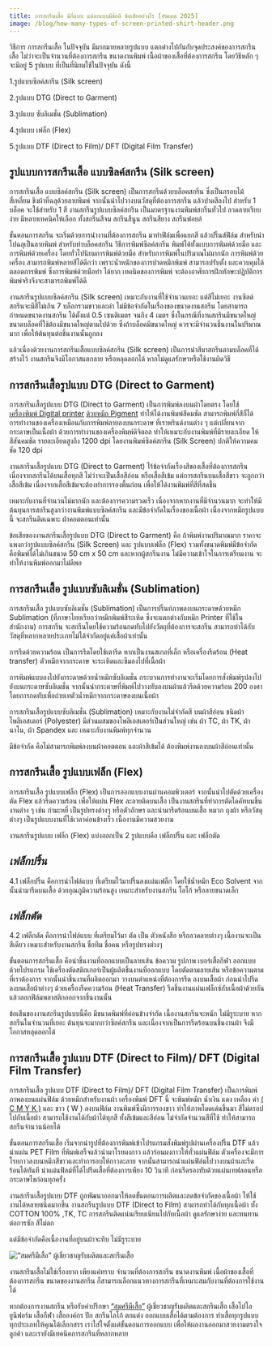 ```yaml
---
title: การสกรีนเสื้อ มีกี่แบบ แต่ละแบบมีข้อดี ข้อเสียอย่างไร [อัพเดต 2025]
image: /blog/how-many-types-of-screen-printed-shirt-header.png
---
```

วิธีการ การสกรีนเสื้อ ในปัจจุบัน มีมากมายหลายรูปแบบ แตกต่างไปกันกับจุดประสงค์ของการสกรีนเสื้อ ไม่ว่าจะเป็นจำนวนที่ต้องการสกรีน ขนาดงานพิมพ์ เนื้อผ้าของเสื้อที่ต้องการสกรีน โดยวิธีหลัก ๆ จะมีอยู่ 5 รูปแบบ ที่เป็นที่นิยมใช้ในปัจจุบัน ดังนี้

1.รูปแบบซิลค์สกรีน (Silk screen)

2.รูปแบบ DTG (Direct to Garment)

3.รูปแบบ ซับลิเมชั่น (Sublimation)

4.รูปแบบ เฟล็ก (Flex)

5.รูปแบบ DTF (Direct to Film)/ DFT (Digital Film Transfer)

## รูปแบบการสกรีนเสื้อ แบบซิลค์สกรีน (Silk screen)

การสกรีนเสื้อ แบบซิลค์สกรีน (Silk screen) เป็นการสกรีนด้วยบล็อคสกรีน ซึ่งเป็นกรอบไม้สี่เหลี่ยม ขึงผ้าที่ฉลุด้วยลายพิมพ์ จากนั้นนำไปวางบนวัสดุที่ต้องการสกรีน แล้วปาดสีลงไป สำหรับ 1 บล็อค จะใช้สำหรับ 1 สี งานสกรีนรูปแบบซิลค์สกรีน เป็นมาตรฐานงานพิมพ์สกรีนทั่วไป ลวดลายเรียบง่าย มีหลายเทคนิคให้เลือก ทั้งสกรีนสีจม สกรีนสีนูน สกรีนสียาง สกรีนฟอยล์ 

ขั้นตอนการสกรีน จะเริ่มด้วยการนำงานที่ต้องการสกรีน มาทำฟิล์มเพื่อแยกสี แล้วปริ้นส์ฟิล์ม สำหรับนำไปฉลุเป็นลายพิมพ์ สำหรับทำบล็อคสกรีน วิธีการพิมพ์ซิลค์สกรีน พิมพ์ได้ทั้งแบบการพิมพ์ด้วยมือ และ การพิมพ์ด้วยเครื่อง โดยทั่วไปนิยมการพิมพ์ด้วยมือ สำหรับการพิมพ์ในปริมาณไม่มากนัก การพิมพ์ด้วยเครื่อง สามารถพิมพ์หลายสีได้ดีกว่า เพราะน้ำหนักของการปาดหมึกพิมพ์ สามารถปรับตั้ง และควบคุมได้ตลอดการพิมพ์ ซึ่งการพิมพ์ด้วยมือทำ ได้ยาก เทคนิคของการพิมพ์ จะต้องอาศัยการฝึกทักษะปฏิบัติการพิมพ์จริงจึงจะสามารถพิมพ์ได้ดี

งานสกรีนรูปแบบซิลค์สกรีน (Silk screen) เหมาะกับงานที่ใช้จำนวนเยอะ แต่สีไม่เยอะ งานซิลด์สกรีนจะมีสีไม่เกิน 7 บล็อกรวมขาวและดำ  ไม่มีข้อจำกัดในเรื่องของขนาดงานสกรีน โดยสามารถกำหนดขนาดงานสกรีน ได้ตั้งแต่ 0.5 เซนติเมตร จนถึง 4 เมตร ซึ่งในกรณีที่งานสกรีนมีขนาดใหญ่ ขนาดบล็อคที่ใช้ต้องมีขนาดใหญ่ตามไปด้วย ซึ่งถ้าบล็อคมีขนาดใหญ่ ควรจะมีจำนวนชิ้นงานในปริมาณมาก เพื่อให้ต้นทุนต่อชิ้นงานนั้นถูกลง

แล้วเนื่องด้วยงานการสกรีนเสื้อแบบซิลค์สกรีน (Silk screen) เป็นการนำสีมาสกรีนตามบล็อคที่ได้สร้างไว้ งานสกรีนจึงมีโอกาสแตกลาย หรือหลุดลอกได้ หากไม่ดูแลรักษาหรือใช้งานผิดวิธี

## การสกรีนเสื้อรูปแบบ DTG (Direct to Garment)

การสกรีนเสื้อรูปแบบ DTG (Direct to Garment) เป็นการพิมพ์ลงบนผ้าโดยตรง โดยใช้[เครื่องพิมพ์ Digital printer](https://labelsigngroup.com/product/flora-digital-inkjet-label-printer)
 [ด้วยหมึก Pigment](https://compute.co.th/article/187/มาทำความรู้จักกับน้ำหมึกอิงค์เจ็ท-dye-pigment-pigment-plus-แตกต่างกันอย่างไร) ทำให้ได้งานพิมพ์สีคมชัด สามารถพิมพ์กี่สีก็ได้ การทำงานของเครื่องเหมือนกับการพิมพ์ลายลงบนกระดาษ ที่เราพรินต์งานต่าง ๆ  แต่เปลี่ยนจากกระดาษเป็นเนื้อผ้า ด้วยการทำงานของเครื่องพิมพ์ดิจิตอล ทำให้เหมาะกับงานพิมพ์ที่มีรายละเอียด ให้สีสันคมชัด รายละเอียดสูงถึง 1200 dpi โดยงานพิมพ์ซิลค์สกรีน (Silk Screen) ปกติให้ความคมชัด 120 dpi

งานสกรีนเสื้อรูปแบบ DTG (Direct to Garment) ไร้ข้อจำกัดเรื่องสีของเสื้อที่ต้องการสกรีน เนื่องจากสกรีนได้บนเสื้อทุกสี ไม่ว่าจะเป็นเสื้อสีอ่อน หรือเสื้อสีเข้ม แต่การสกรีนบนเสื้อสีขาว จะถูกกว่าเสื้อสีเข้ม เนื่องจากเสื้อสีเข้มจะต้องทำการรองพื้นก่อน เพื่อให้ได้งานพิมพ์ที่สีที่สดขึ้น

เหมาะกับงานที่จำนวนไม่มากนัก และต้องการความรวดเร็ว เนื่องจากหากงานที่มีจำนวนมาก จะทำให้มีต้นทุนการสกรีนสูงกว่างานพิมพ์แบบซิลค์สกรีน และมีข้อจำกัดในเรื่องของเนื้อผ้า เนื่องจากหมึกรูปแบบนี้ จะสกรีนติดเฉพาะ ผ้าคอตตอนเท่านั้น 

ข้อเสียของงานสกรีนเสื้อรูปแบบ DTG (Direct to Garment) คือ ถ้าพิมพ์งานปริมาณมาก ราคาจะแพงกว่ารูปแบบซิลค์สกรีน (Silk Screen) และ รูปแบบเฟล็ก (Flex) รวมทั้งขนาดพิมพ์มีข้อจำกัด คือพิมพ์ได้ไม่เกินขนาด 50 cm x 50 cm และหากผู้สกรีนงาน ไม่มีความเข้าใจในการเตรียมงาน จะทำให้งานพิมพ์ออกมาไม่ดีพอ

## การสกรีนเสื้อ รูปแบบซับลิเมชั่น (Sublimation)

การสกรีนเสื้อ รูปแบบซับลิเมชั่น (Sublimation) เป็นการปริ้นท์ภาพลงบนกระดาษด้วยหมึก Sublimation (ที่ภาษาไทยเรียกว่าหมึกพิมพ์สีระเหิด ซึ่งจะแตกต่างกับหมึก Printer ที่ใช้ในสำนักงาน) การสกรีน จะสกรีนโดยใช้ความร้อนกดทับไปยังวัตถุที่ต้องการจะสกรีน สามารถทำได้กับวัสดุที่หลากหลายประเภทไม่ได้จำกัดอยู่แค่เสื้อผ้าเท่านั้น

การรีดด้วยความร้อน เป็นการรีดโดยใช้เตารีด หากเป็นงานสเกลที่เล็ก หรือเครื่องรีดร้อน (Heat transfer) ตัวหมึกจากกระดาษ จะระเหิดและซึมลงไปที่เนื้อผ้า

การพิมพ์แบบลงไปยังกระดาษด้วยน้ำหมึกซับลิเมชั่น กระบวนการทำงานจะเริ่มโดยการสั่งพิมพ์รูปลงไปยังบนกระดาษซับลิเมชั่น จากนั้นนำกระดาษที่พิมพ์ไปวางทับลงบนผ้าแล้วรีดด้วยความร้อน 200  องศา โดยการกดทับเพื่อถ่ายเทตัวน้ำหมึกจากกระดาษลงบนเนื้อผ้า

การสกรีนเสื้อรูปแบบซับลิเมชั่น (Sublimation) เหมาะกับงานไม่จำกัดสี บนผ้าสีอ่อน ชนิดผ้าโพลีเอสเตอร์ (Polyester) มีส่วนผสมของโพลีเอสเตอร์เป็นส่วนใหญ่ เช่น ผ้า TC, ผ้า TK, ผ้านาโน, ผ้า Spandex และ เหมาะกับงานพิมพ์ทุกจำนวน 

มีข้อจำกัด คือไม่สามารถพิมพ์ลงบนผ้าคอตตอน และผ้าสีเข้มได้ ต้องพิมพ์งานลงบนผ้าสีอ่อนเท่านั้น

## การสกรีนเสื้อ รูปแบบเฟล็ก (Flex)

การสกรีนเสื้อ รูปแบบเฟล็ก (Flex) เป็นการออกแบบงานผ่านคอมพิวเตอร์ จากนั้นนำไปตัดด้วยเครื่องตัด Flex แล้วรีดความร้อน เพื่อให้แผ่น Flex ละลายติดบนเสื้อ เป็นงานสกรีนที่ทำการตัดไดคัทบนชิ้นงานต่าง ๆ เช่น กำมะหยี่ เป็นรูปทรงต่างๆ หรือตัวอักษร และนำมารีดร้อนบนเสื้อ หมวก ถุงผ้า หรือวัสดุต่างๆ เป็นรูปแบบงานที่ใช้เวลาค่อนข้างเร็ว เนื้องานมีความสวยงาม  

งานสกรีนรูปแบบ เฟล็ก (Flex) แบ่งออกเป็น 2 รูปแบบคือ เฟล็กปริ้น และ เฟล็กตัด

## *เฟล็กปริ้น*

4.1 เฟล็กปริ้น คือการนำไฟล์แบบ ที่เตรียมไว้มาปริ้นลงแผ่นเฟล็ก โดยใช้น้ำหมึก Eco Solvent จากนั้นนำมารีดบนเสื้อ ด้วยอุณภูมิความร้อนสูง เหมาะสำหรับงานสกรีน โลโก้ หรือลายขนาดเล็ก

## *เฟล็กตัด*

4.2 เฟล็กตัด คือการนำไฟล์แบบ ที่เตรียมไว้มา ตัด เป็น ตัวหนังสือ หรือลวดลายต่างๆ เนื้องานจะเป็น สีเดียว เหมาะสำหรับงานสกรีน ชื่อทีม ชื่อคน หรือรูปทรงต่างๆ

ขั้นตอนการสกรีนเสื้อ คือนำชิ้นงานที่ออกแบบเป็นลายเส้น ข้อความ รูปภาพ เบอร์เสื้อกีฬา ออกแบบด้วยโปรแกรม ใช้เครื่องตัดสติกเกอร์เป็นผู้ผลิตชิ้นงานที่ออกแบบ โดยตัดตามลายเส้น หรือข้อความตามที่เราต้องการ จากนั้นนำชิ้นงานที่ผลิตออกมา วางบนตำแหน่งที่ต้องการรีด ลงบนเสื้อผ้า ก่อนนำไปรีดลงบนเสื้อผ้าต่างๆ ด้วยเครื่องรีดความร้อน (Heat Transfer) รีดชิ้นงานแผ่นเฟล็กซ์กับเนื้อผ้าด้วยกัน แล้วลอกฟิล์มพลาสติกออกจากชิ้นงานนั้น

ข้อเสีนของงานสกรีนรูปแบบนี้คือ มีขนาดพิมพ์ที่ค่อนข้างจำกัด เนื้องานสกรีนจะหนัก ไม่มีรูระบาย หากสกรีนในจำนวนที่เยอะ ต้นทุนจะมากกว่าซิลค์สกรีน และเนื่องจากเป็นการรีดร้อนบนชิ้นงานผ้า จึงมีโอกาสหลุดลอกได้

## การสกรีนเสื้อ รูปแบบ DTF (Direct to Film)/ DFT (Digital Film Transfer)

การสกรีนเสื้อ รูปแบบ DTF (Direct to Film)/ DFT (Digital Film Transfer) เป็นการพิมพ์ภาพลงบนแผ่นฟิล์ม ด้วยหมึกสำหรับงานผ้า เครื่องพิมพ์ DFT นี้ จะพิมพ์หมึก น้ำเงิน แดง เหลือง ดำ [( C M Y K )](https://www.nupress.grad.nu.ac.th/cmyk-and-rgb/)
 และ ขาว ( W ) ลงบนฟิล์ม งานพิมพ์ซึ่งมีการรองขาว ทำให้ภาพโดดเด่นขึ้นมา สีไม่ดรอปไปกับเนื้อผ้า สามารถใช้งานได้กับผ้าได้ทุกสี ทั้งสีเข้มและสีอ่อน ไม่จำกัดจำนวนสีที่ใช้ ทำให้สามารถสกรีนจำนวนน้อยได้ 

 ขั้นตอนการสกรีนเสื้อ เริ่มจากนำรูปที่ต้องการพิมพ์เข้าโปรแกรมสั่งพิมพ์รูปผ่านเครื่องปริ้น DTF แล้วนำแผ่น PET Film ที่พิมพ์เสร็จแล้วนำมาโรยผงกาว แล้วร่อนผงกาวให้ทั่วแผ่นฟิล์ม ตัวเครื่องจะมีการโรยกาวลงบนหมึกสีขาวและทำการอบให้กาวละลาย จากนั้นสามารถนำแผ่นฟิล์มไปวางบนผ้าและรีดร้อนได้ทันที นำแผ่นฟิลม์ที่ได้ไปรีดเสื้อที่ต้องการเพียง 10 วินาที ก่อนรีดรองทับด้วยแผ่นเทฟลอนหรือกระดาษไขก่อนทุกครั้ง 

งานสกรีนเสื้อรูปแบบ DTF ถูกพัฒนาออกมาให้ลดขั้นตอนการผลิตและลดข้อจำกัดของเนื้อผ้า ให้ใช้งานได้หลายชนิดมากขึ้น งานสกรีนรูปแบบ DTF (Direct to Film) สามารถทำได้กับทุกเนื้อผ้า ทั้ง COTTON 100% ,TK, TC การสกรีนติดแน่นเรียบเนียนไปกับเนื้อผ้า ดูแลรักษาง่าย และทนทานต่อการซัก สีไม่ตก 

แต่มีข้อจำกัดคือเนื้องานที่อยู่บนผ้าจะทึบ ไม่มีรูระบาย

![“สมศรีมีเสื้อ” ผู้เชี่ยวชาญรับผลิตและสกรีนเสื้อ](/blog/how-many-types-of-screen-printed-shirt-1.png)

งานสกรีนเสื้อไม่ใช่เรื่องยาก เพียงแค่ทราบ จำนวนที่ต้องการสกรีน ขนาดงานพิมพ์ เนื้อผ้าของเสื้อที่ต้องการสกรีน ขนาดของงานสกรีน ก็สามารถเลือกแนวทางการสกรีนที่เหมาะสมกับงานที่ต้องการใช้งานได้ 

หากต้องการงานสกรีน หรือรับคำปรึกษา [“สมศรีมีเสื้อ”](https://somsritshirt.com/) ผู้เชี่ยวชาญรับผลิตและสกรีนเสื้อ เสื้อโปโล ยูนิฟอร์ม เสื้อกีฬา เสื้อองค์กร ปัก สกรีนโลโก้ ตกแต่ง ออกแบบเสื้อได้ตามต้องการ ทำเสื้อทุกรูปแบบทุกประเภทให้คุณได้เลือกสรร เราใส่ใจตั้งแต่ขั้นตอนการออกแบบ เพื่อให้ผลงานออกมาสวยงามตรงใจลูกค้า และเรายังมีเทคนิคการสกรีนที่หลากหลาย
